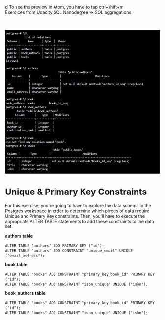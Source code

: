 d
To see the preview in Atom, you have to tap ctrl+shift+m </br>
Exercices from Udacity SQL Nanodegree -> SQL aggregations  </br> </br> </br>


![](primarykey.JPG)

# Unique & Primary Key Constraints

For this exercise, you're going to have to explore the data schema in the Postgres workspace in order to determine which pieces of data require Unique and Primary Key constraints. Then, you'll have to execute the appropriate ALTER TABLE statements to add these constraints to the data set.

__authors table__
```
ALTER TABLE "authors" ADD PRIMARY KEY ("id");
ALTER TABLE "authors" ADD CONSTRAINT "unique_email" UNIQUE ("email_address");
```

__book table__
```
ALTER TABLE "books" ADD CONSTRAINT "primary_key_book_id" PRIMARY KEY ("id");
ALTER TABLE "books" ADD CONSTRAINT "isbn_unique" UNIQUE ("isbn");
```

__book_authors table__
```
ALTER TABLE "books" ADD CONSTRAINT "primary_key_book_id" PRIMARY KEY ("id");
ALTER TABLE "books" ADD CONSTRAINT "isbn_unique" UNIQUE ("isbn");
```
